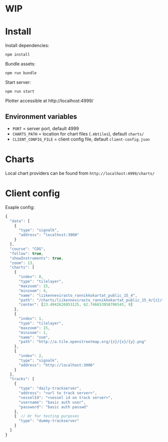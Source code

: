 # WIP

# Install

Install dependencies:

  `npm install`

Bundle assets:

  `npm run bundle`

Start server:

  `npm run start`

Plotter accessible at http://localhost:4999/


## Environment variables

- `PORT` = server port, default 4999
- `CHARTS_PATH` = location for chart files (`.mbtiles`), default `charts/`
- `CLIENT_CONFIG_FILE` = client config file, default `client-config.json`

# Charts

Local chart providers can be found from `http://localhost:4999/charts/`

# Client config

Exaple config:
``` javascript
{
  "data": [
    {
      "type": "signalk",
      "address": "localhost:3000"
    }
  ],
  "course": "COG",
  "follow": true,
  "showInstruments": true,
  "zoom": 13,
  "charts": [
    {
      "index": 0,
      "type": "tilelayer",
      "maxzoom": 15,
      "minzoom": 4,
      "name": "liikennevirasto_rannikkokartat_public_15_4",
      "path": "/charts/liikennevirasto_rannikkokartat_public_15_4/{z}/{x}/{y}",
      "center": [23.4942626953125, 62.746653958706545, 9]
    },
    {
      "index": 1,
      "type": "tilelayer",
      "maxzoom": 15,
      "minzoom": 1,
      "name": "osm",
      "path": "http://a.tile.openstreetmap.org/{z}/{x}/{y}.png"
    },
    {
      "index": 2,
      "type": "signalk",
      "address": "http://localhost:3000"
    }
  ],
  "tracks": [
    {
      "type": "daily-trackserver",
      "address": "<url to track server>",
      "vesselId": "<vessel id on track server>",
      "username": "basic auth user",
      "password": "basic auth passwd"
    },
    {  // Or for testing purposes
      "type": "dummy-trackserver"
    }
  ]
}
```
